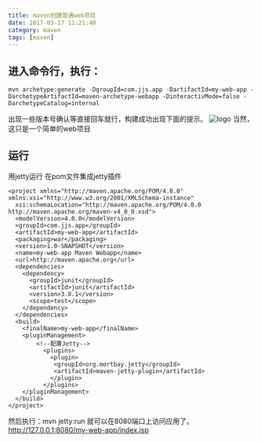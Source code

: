 ```yaml
---
title: maven创建普通web项目
date: 2017-03-17 11:21:40
category: maven
tags: [maven]
---
```

## 进入命令行，执行：
``` shell
mvn archetype:generate -DgroupId=com.jjs.app -DartifactId=my-web-app -DarchetypeArtifactId=maven-archetype-webapp -DinteractivMode=false -DarchetypeCatalog=internal
```
<!--more-->
出现一些版本号确认等直接回车就行，构建成功出现下面的提示。
![logo](e4dd0c75-7d51-4b91-a4c0-7a401477c461.png)
当然，这只是一个简单的web项目
## 运行
用jetty运行
在pom文件集成jetty插件
```shell
<project xmlns="http://maven.apache.org/POM/4.0.0" xmlns:xsi="http://www.w3.org/2001/XMLSchema-instance"
  xsi:schemaLocation="http://maven.apache.org/POM/4.0.0 http://maven.apache.org/maven-v4_0_0.xsd">
  <modelVersion>4.0.0</modelVersion>
  <groupId>com.jjs.app</groupId>
  <artifactId>my-web-app</artifactId>
  <packaging>war</packaging>
  <version>1.0-SNAPSHOT</version>
  <name>my-web-app Maven Webapp</name>
  <url>http://maven.apache.org</url>
  <dependencies>
    <dependency>
      <groupId>junit</groupId>
      <artifactId>junit</artifactId>
      <version>3.8.1</version>
      <scope>test</scope>
    </dependency>
  </dependencies>
  <build>
    <finalName>my-web-app</finalName>
    <pluginManagement>
        <!--配置Jetty-->
          <plugins>
            <plugin>
             <groupId>org.mortbay.jetty</groupId>
             <artifactId>maven-jetty-plugin</artifactId>
            </plugin>
          </plugins>
    </pluginManagement>
  </build>
</project>
```
然后执行：mvn jetty:run 就可以在8080端口上访问应用了。
http://127.0.0.1:8080/my-web-app/index.jsp

